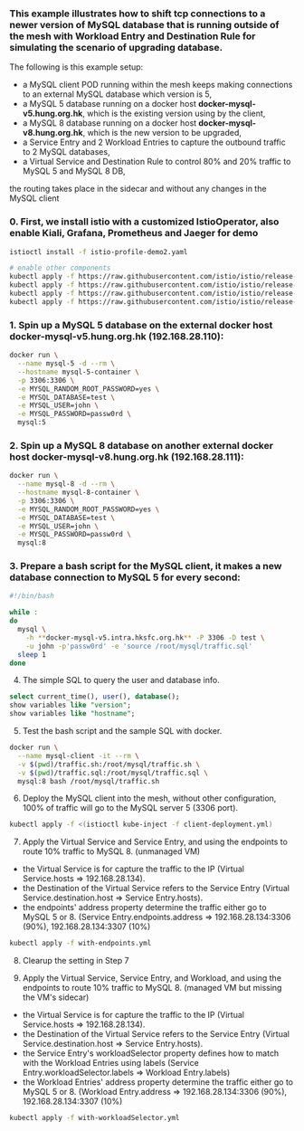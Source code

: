 ### This example illustrates how to shift tcp connections to a newer version of MySQL database that is running outside of the mesh with Workload Entry and Destination Rule for simulating the scenario of upgrading database.

The following is this example setup: 

* a MySQL client POD running within the mesh keeps making connections to an external MySQL database which version is 5,
* a MySQL 5 database running on a docker host **docker-mysql-v5.hung.org.hk**, which is the existing version using by the client,
* a MySQL 8 database running on a docker host **docker-mysql-v8.hung.org.hk**, which is the new version to be upgraded,
* a Service Entry and 2 Workload Entries to capture the outbound traffic to 2 MySQL databases,
* a Virtual Service and Destination Rule to control 80% and 20% traffic to MySQL 5 and MySQL 8 DB, 

the routing takes place in the sidecar and without any changes in the MySQL client

### 0. First, we install istio with a customized IstioOperator, also enable Kiali, Grafana, Prometheus and Jaeger for demo

```bash
istioctl install -f istio-profile-demo2.yaml

# enable other components 
kubectl apply -f https://raw.githubusercontent.com/istio/istio/release-1.8/samples/addons/kiali.yaml
kubectl apply -f https://raw.githubusercontent.com/istio/istio/release-1.8/samples/addons/grafana.yaml
kubectl apply -f https://raw.githubusercontent.com/istio/istio/release-1.8/samples/addons/prometheus.yaml
kubectl apply -f https://raw.githubusercontent.com/istio/istio/release-1.8/samples/addons/jaeger.yaml
```

### 1. Spin up a MySQL 5 database on the external docker host docker-mysql-v5.hung.org.hk (192.168.28.110):

```bash
docker run \
  --name mysql-5 -d --rm \
  --hostname mysql-5-container \
  -p 3306:3306 \
  -e MYSQL_RANDOM_ROOT_PASSWORD=yes \
  -e MYSQL_DATABASE=test \
  -e MYSQL_USER=john \
  -e MYSQL_PASSWORD=passw0rd \
  mysql:5
```

### 2. Spin up a MySQL 8 database on another external docker host docker-mysql-v8.hung.org.hk (192.168.28.111):

```bash
docker run \
  --name mysql-8 -d --rm \
  --hostname mysql-8-container \
  -p 3306:3306 \
  -e MYSQL_RANDOM_ROOT_PASSWORD=yes \
  -e MYSQL_DATABASE=test \
  -e MYSQL_USER=john \
  -e MYSQL_PASSWORD=passw0rd \
  mysql:8
```

### 3. Prepare a bash script for the MySQL client, it makes a new database connection to MySQL 5 for every second:

```bash
#!/bin/bash

while :
do
  mysql \
    -h **docker-mysql-v5.intra.hksfc.org.hk** -P 3306 -D test \
    -u john -p'passw0rd' -e 'source /root/mysql/traffic.sql'
  sleep 1
done
```

4. The simple SQL to query the user and database info.

```sql
select current_time(), user(), database();
show variables like "version";
show variables like "hostname";
```

5. Test the bash script and the sample SQL with docker. 

```bash
docker run \
  --name mysql-client -it --rm \
  -v $(pwd)/traffic.sh:/root/mysql/traffic.sh \
  -v $(pwd)/traffic.sql:/root/mysql/traffic.sql \
  mysql:8 bash /root/mysql/traffic.sh
```

6. Deploy the MySQL client into the mesh, without other configuration, 100% of traffic will go to the MySQL server 5 (3306 port).

```bash
kubectl apply -f <(istioctl kube-inject -f client-deployment.yml)
```

7. Apply the Virtual Service and Service Entry, and using the endpoints to route 10% traffic to MySQL 8. (unmanaged VM)

* the Virtual Service is for capture the traffic to the IP (Virtual Service.hosts => 192.168.28.134).
* the Destination of the Virtual Service refers to the Service Entry (Virtual Service.destination.host => Service Entry.hosts).
* the endpoints' address property determine the traffic either go to MySQL 5 or 8. (Service Entry.endpoints.address => 192.168.28.134:3306 (90%), 192.168.28.134:3307 (10%)

```bash
kubectl apply -f with-endpoints.yml
```

8. Clearup the setting in Step 7 

9. Apply the Virtual Service, Service Entry, and Workload, and using the endpoints to route 10% traffic to MySQL 8. (managed VM but missing the VM's sidecar)

* the Virtual Service is for capture the traffic to the IP (Virtual Service.hosts => 192.168.28.134).
* the Destination of the Virtual Service refers to the Service Entry (Virtual Service.destination.host => Service Entry.hosts).
* the Service Entry's workloadSelector property defines how to match with the Workload Entries using labels (Service Entry.workloadSelector.labels => Workload Entry.labels)
* the Workload Entries' address property determine the traffic either go to MySQL 5 or 8. (Workload Entry.address => 192.168.28.134:3306 (90%), 192.168.28.134:3307 (10%)

```bash
kubectl apply -f with-workloadSelector.yml
```
 

